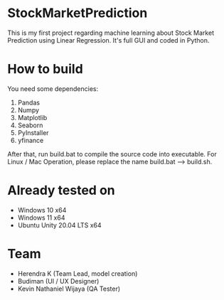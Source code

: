 # StockMarketPrediction
This is my first project regarding machine learning about Stock Market Prediction using Linear Regression. It's full GUI and coded in Python.

# How to build
You need some dependencies:
1. Pandas
2. Numpy
3. Matplotlib
4. Seaborn
5. PyInstaller
6. yfinance

After that, run build.bat to compile the source code into executable. For Linux / Mac Operation, please replace the name build.bat --> build.sh.

# Already tested on
- Windows 10 x64
- Windows 11 x64
- Ubuntu Unity 20.04 LTS x64

# Team
- Herendra K (Team Lead, model creation)
- Budiman (UI / UX Designer)
- Kevin Nathaniel Wijaya (QA Tester)

